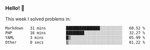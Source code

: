 ### Hello! 👋

This week I solved problems in:

<!--START_SECTION:waka-->

```txt
Markdown   31 mins         ███████████████░░░░░░░░░░   60.52 %
PHP        16 mins         ████████░░░░░░░░░░░░░░░░░   32.27 %
YAML       3 mins          █▒░░░░░░░░░░░░░░░░░░░░░░░   05.99 %
Other      0 secs          ▒░░░░░░░░░░░░░░░░░░░░░░░░   01.22 %
```

<!--END_SECTION:waka-->
